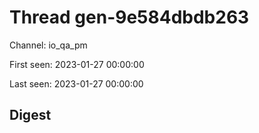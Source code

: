 # Thread gen-9e584dbdb263
Channel: io_qa_pm

First seen: 2023-01-27 00:00:00

Last seen: 2023-01-27 00:00:00

## Digest



